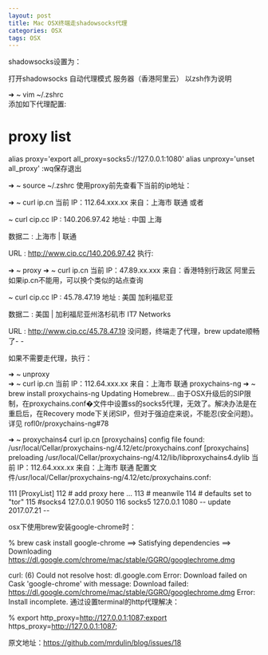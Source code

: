 ```yaml
---
layout: post
title: Mac OSX终端走shadowsocks代理
categories: OSX
tags: OSX
---
```


shadowsocks设置为：

打开shadowsocks
自动代理模式
服务器（香港阿里云）
以zsh作为说明

➜  ~ vim ~/.zshrc  
添加如下代理配置:

# proxy list
alias proxy='export all_proxy=socks5://127.0.0.1:1080'
alias unproxy='unset all_proxy'
:wq保存退出

➜  ~ source ~/.zshrc
使用proxy前先查看下当前的ip地址：

➜  ~ curl ip.cn
当前 IP：112.64.xxx.xx 来自：上海市 联通
或者

~ curl cip.cc
IP	: 140.206.97.42
地址	: 中国  上海

数据二	: 上海市 | 联通

URL	: http://www.cip.cc/140.206.97.42
执行:

➜  ~ proxy
➜  ~ curl ip.cn
当前 IP：47.89.xx.xxx 来自：香港特别行政区 阿里云
如果ip.cn不能用，可以换个类似的站点查询

~ curl cip.cc
IP	: 45.78.47.19
地址	: 美国  加利福尼亚

数据二	: 美国 | 加利福尼亚州洛杉矶市 IT7 Networks

URL	: http://www.cip.cc/45.78.47.19
没问题，终端走了代理，brew update顺畅了- -

如果不需要走代理，执行：

➜  ~ unproxy   
➜  ~ curl ip.cn
当前 IP：112.64.xxx.xx 来自：上海市 联通
proxychains-ng
➜  ~ brew install proxychains-ng
Updating Homebrew...
由于OSX升级后的SIP限制，在proxychains.conf�文件中设置ss的socks5代理，无效了。解决办法是在重启后，在Recovery mode下关闭SIP，但对于强迫症来说，不能忍(安全问题)。详见
rofl0r/proxychains-ng#78

➜  ~ proxychains4 curl ip.cn
[proxychains] config file found: /usr/local/Cellar/proxychains-ng/4.12/etc/proxychains.conf
[proxychains] preloading /usr/local/Cellar/proxychains-ng/4.12/lib/libproxychains4.dylib
当前 IP：112.64.xxx.xx 来自：上海市 联通
配置文件/usr/local/Cellar/proxychains-ng/4.12/etc/proxychains.conf:

 111 [ProxyList]
 112 # add proxy here ...
 113 # meanwile
 114 # defaults set to "tor"
 115 #socks4     127.0.0.1 9050
 116 socks5  127.0.0.1 1080
-- update 2017.07.21 --

osx下使用brew安装google-chrome时：

% brew cask install google-chrome
==> Satisfying dependencies
==> Downloading https://dl.google.com/chrome/mac/stable/GGRO/googlechrome.dmg

curl: (6) Could not resolve host: dl.google.com
Error: Download failed on Cask 'google-chrome' with message: Download failed: https://dl.google.com/chrome/mac/stable/GGRO/googlechrome.dmg
Error: Install incomplete.
通过设置terminal的http代理解决：

% export http_proxy=http://127.0.0.1:1087;export https_proxy=http://127.0.0.1:1087;

原文地址：https://github.com/mrdulin/blog/issues/18